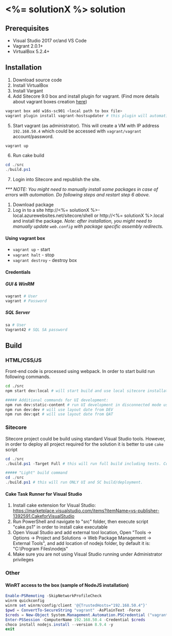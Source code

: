 # <%= solutionX %> solution

## Prerequisites

* Visual Studio 2017 or/and VS Code
* Vagrant 2.0.1+
* VirtualBox 5.2.4+

## Installation

1.  Download source code
1.  Install VirtualBox
1.  Install Vargant
1.  Add Sitecore 9.0 box and install plugin for vagrant. (Find more details about vagrant boxes creation [here](https://github.com/asmagin/sitecore-packer))

```powershell
vagrant box add w16s-sc901 <local path to box file>
vagrant plugin install vagrant-hostsupdater # this plugin will automatically set hosts entries
```

5.  Start vagrant (as administrator).
    This will create a VM with IP address `192.168.50.4` which could be accessed with `vagrant/vagrant` account/password.

```powershell
vagrant up
```

6.  Run cake build

```powershell
cd ./src
./build.ps1
```

7.  Login into Sitecore and republish the site.

_\*\*\* NOTE: You might need to manually install some packages in case of errors with automation. Do following steps and restart step 6 above._

1.  Download package
1.  Log in to a site http://<%= solutionX %>-local.azurewebsites.net/sitecore/shell or http://<%= solutionX %>.local and install the package.
    _Note: after installation, you might need to manually update `web.config` with package specific assembly redirects._

#### Using vagrant box

* `vagrant up` - start
* `vagrant halt` - stop
* `vagrant destroy` - destroy box

#### Credentials

##### GUI & WinRM

```powershell
vagrant # User
vagrant # Password
```

##### SQL Server

```powershell
sa # User
Vagrant42 # SQL SA password
```

## Build

### HTML/CSS/JS

Front-end code is processed using webpack. In order to start build run following commands.

```bash
cd ./src
npm start dev:local # will start build and use local sitecore installation as a source for layout
```

```bash
##### Additional commands for UI development:
npm run dev:static-content # run UI development in disconnected mode using local JSON
npm run dev:dev # will use layout date from DEV
npm run dev:qat # will use layout date from QAT
```

### Sitecore

Sitecore project could be build using standard Visual Studio tools. However, in order to deploy all project required for the solution it is better to use `cake` script

```powershell
cd ./src
./build.ps1 -Target Full # this will run full build including tests. Consider using it once new branch is checked-out.
```

```powershell
##### "Light" build command
cd ./src
./build.ps1 # this will run ONLY UI and SC build/deployment.
```

#### Cake Task Runner for Visual Studio

1.  Install cake extension for Visual Studio: https://marketplace.visualstudio.com/items?itemName=vs-publisher-1392591.CakeforVisualStudio
2.  Run PowerShell and navigate to "src" folder, then execute script "cake.ps1" in order to install cake executable
3.  Open Visual Studio and add external tool location, Open "Tools -> Options -> Project and Solutions -> Web Package Management -> External Tools", and add location of nodejs folder, by default it is: "C:\Program Files\nodejs"
4.  Make sure you are not using Visual Studio running under Administrator privileges

### Other

#### WinRT access to the box (sample of NodeJS installation)

```powershell
Enable-PSRemoting -SkipNetworkProfileCheck
winrm quickconfig
winrm set winrm/config/client '@{TrustedHosts="192.168.50.4"}'
$pwd = ConvertTo-SecureString "vagrant" -AsPlainText -Force
$creds = New-Object System.Management.Automation.PSCredential ("vagrant", $pwd)
Enter-PSSession -ComputerName 192.168.50.4 -Credential $creds
choco install nodejs.install --version 8.9.4 -y
exit
```
